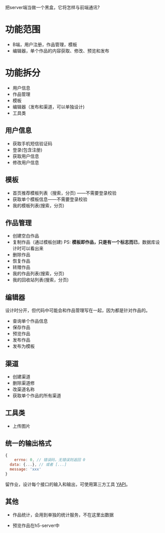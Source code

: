 把server端当做一个黑盒，它将怎样与前端通讯?

# 功能范围

- B端，用户注册，作品管理，模板
- 编辑器，单个作品的内容获取、修改、预览和发布

# 功能拆分

- 用户信息
- 作品管理
- 模板
- 编辑器（发布和渠道，可以单独设计)
- 工具类

## 用户信息

- 获取手机短信验证码
- 登录(包含注册)
- 获取用户信息
- 修改用户信息

## 模板

- 首页推荐模板列表（搜索，分页) ——不需要登录校验
- 获取单个模板信息——不需要登录校验
- 我的模板列表(搜索，分页)

## 作品管理

- 创建空白作品
- 复制作品（通过模板创建) PS: **模板即作品，只是有一个标志而已**，数据库设计时可以看出来
- 删除作品
- 恢复作品
- 转赠作品
- 我的作品列表(搜索，分页)
- 我的回收站列表(搜索，分页)

## 编辑器

设计时分开，但代码中可能会和作品管理写在一起，因为都是针对作品的。

- 查询单个作品信息
- 保存作品
- 预览作品
- 发布作品
- 发布为模板

## 渠道

- 创建渠道
- 删除渠道修
- 改渠道名称
- 获取单个作品的所有渠道

## 工具类

- 上传图片

## 统一的输出格式

```javascript
{
	errno: 0, // 错误码，无错误则返回 0
  data: {...}, // 或者 [...]
  message: 'xxx'
}
```

留作业，设计每个接口的输入和输出，可使用第三方工具 [YAPI](https://hellosean1025.github.io/yapi/)。

## 其他

- 作品统计，会用到单独的统计服务，不在这里出数据

- 预览作品在h5-server中
